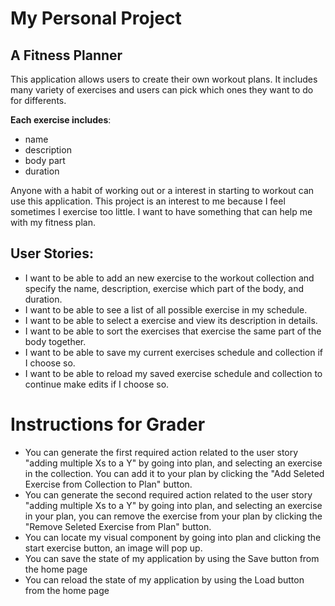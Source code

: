 
# My Personal Project

## A Fitness Planner

This application allows users to create their own workout plans. It includes many variety of exercises and users can pick which ones they want to do for differents. 

**Each exercise includes**:
- name
- description
- body part
- duration

Anyone with a habit of working out or a interest in starting to workout can use this application. This project is an interest to me because I feel sometimes I exercise too little. I want to have something that can help me with my fitness plan.

## User Stories:
- I want to be able to add an new exercise to the workout collection and specify the name, description, exercise which part of the body, and duration. 
- I want to be able to see a list of all possible exercise in my schedule.
- I want to be able to select a exercise and view its description in details.
- I want to be able to sort the exercises that exercise the same part of the body together.
- I want to be able to save my current exercises schedule and collection if I choose so.
- I want to be able to reload my saved exercise schedule and collection to continue make edits if I choose so.

# Instructions for Grader

- You can generate the first required action related to the user story "adding multiple Xs to a Y" by going into plan, and selecting an exercise in the collection. You can add it to your plan by clicking the "Add Seleted Exercise from Collection to Plan" button. 
- You can generate the second required action related to the user story "adding multiple Xs to a Y" by going into plan, and selecting an exercise in your plan, you can remove the exercise from your plan by clicking the "Remove Seleted Exercise from Plan" button.
- You can locate my visual component by going into plan and clicking the start exercise button, an image will pop up.
- You can save the state of my application by using the Save button from the home page
- You can reload the state of my application by using the Load button from the home page
